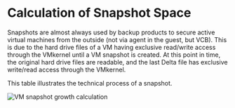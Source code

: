 # Calculation of Snapshot Space

Snapshots are almost always used by backup products to secure active
virtual machines from the outside (not via agent in the guest, but VCB).
This is due to the hard drive files of a VM having exclusive read/write
access through the VMkernel until a VM snapshot is created. At this
point in time, the original hard drive files are readable, and the last
Delta file has exclusive write/read access through the VMkernel.

This table illustrates the technical process of a snapshot.

![VM snapshot growth
calculation](http://www.opvizor.com/wp-content/uploads/2017/06/snapshotcalc.png)
